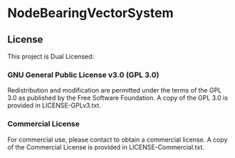 # NodeBearingVectorSystem

## License
This project is Dual Licensed:

### GNU General Public License v3.0 (GPL 3.0)
Redistribution and modification are permitted under the terms of the GPL 3.0 as published by the Free Software Foundation.
A copy of the GPL 3.0 is provided in LICENSE-GPLv3.txt.

### Commercial License
For commercial use, please contact to obtain a commercial license.
A copy of the Commercial License is provided in LICENSE-Commercial.txt.
